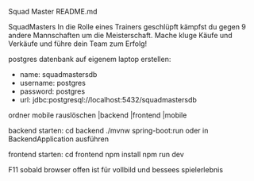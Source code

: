 Squad Master README.md

SquadMasters
In die Rolle eines Trainers geschlüpft kämpfst du gegen 9 andere Mannschaften um die Meisterschaft. Mache kluge Käufe und Verkäufe und führe dein Team zum Erfolg!



postgres datenbank auf eigenem laptop erstellen:
- name: squadmastersdb
- username: postgres
- password: postgres
- url: jdbc:postgresql://localhost:5432/squadmastersdb

ordner mobile rauslöschen
|backend
|frontend
|mobile

backend starten:
cd backend 
./mvnw spring-boot:run 
oder in BackendApplication ausführen

frontend starten: 
cd frontend
npm install
npm run dev


F11 sobald browser offen ist für vollbild und bessees spielerlebnis
